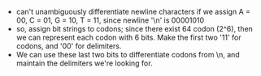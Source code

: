 * can't unambiguously differentiate newline characters if we assign A = 00, C = 01, G = 10, T = 11, since newline '\n' is 00001010
* so, assign bit strings to codons; since there exist 64 codon (2^6), then we can represent each codon with 6 bits. Make the first two '11' for codons, and '00' for delimiters.
* We can use these last two bits to differentiate codons from \n, and maintain the delimiters we're looking for.
